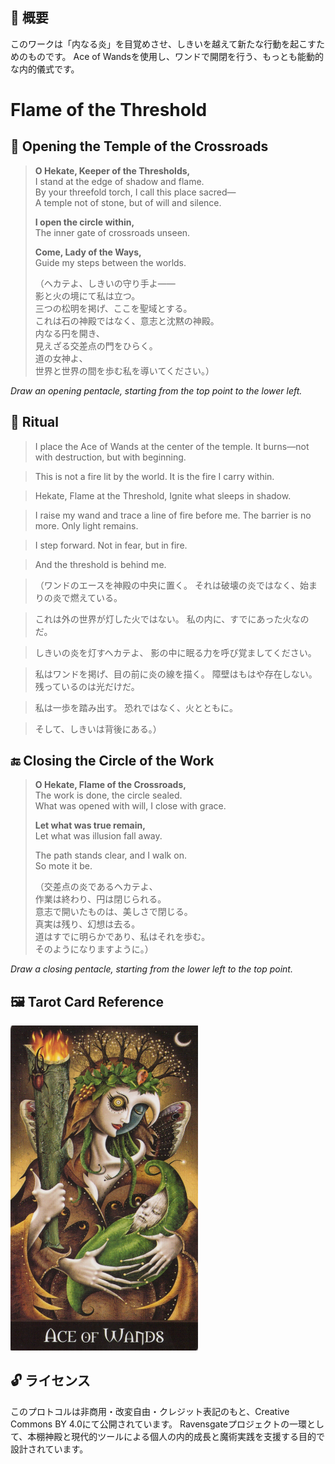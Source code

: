 ## 🧭 概要

このワークは「内なる炎」を目覚めさせ、しきいを越えて新たな行動を起こすためのものです。
Ace of Wandsを使用し、ワンドで開閉を行う、もっとも能動的な内的儀式です。

# Flame of the Threshold

## 🛑 Opening the Temple of the Crossroads

> **O Hekate, Keeper of the Thresholds,**  
> I stand at the edge of shadow and flame.  
> By your threefold torch, I call this place sacred—  
> A temple not of stone, but of will and silence.  
>  
> **I open the circle within,**  
> The inner gate of crossroads unseen.  
>  
> **Come, Lady of the Ways,**  
> Guide my steps between the worlds.  
>  
> （ヘカテよ、しきいの守り手よ——  
> 影と火の境にて私は立つ。  
> 三つの松明を掲げ、ここを聖域とする。  
> これは石の神殿ではなく、意志と沈黙の神殿。  
> 内なる円を開き、  
> 見えざる交差点の門をひらく。  
> 道の女神よ、  
> 世界と世界の間を歩む私を導いてください。）

*Draw an opening pentacle, starting from the top point to the lower left.*

## 🔮 Ritual

> I place the Ace of Wands at the center of the temple.
> It burns—not with destruction, but with beginning.

> This is not a fire lit by the world.
> It is the fire I carry within.

> Hekate, Flame at the Threshold,
> Ignite what sleeps in shadow.

> I raise my wand and trace a line of fire before me.
> The barrier is no more. Only light remains.

> I step forward.
> Not in fear, but in fire.

> And the threshold is behind me.

> （ワンドのエースを神殿の中央に置く。
> それは破壊の炎ではなく、始まりの炎で燃えている。

> これは外の世界が灯した火ではない。
> 私の内に、すでにあった火なのだ。

> しきいの炎を灯すヘカテよ、
> 影の中に眠る力を呼び覚ましてください。

> 私はワンドを掲げ、目の前に炎の線を描く。
> 障壁はもはや存在しない。残っているのは光だけだ。

> 私は一歩を踏み出す。
> 恐れではなく、火とともに。

> そして、しきいは背後にある。）

## 🔚 Closing the Circle of the Work

> **O Hekate, Flame of the Crossroads,**  
> The work is done, the circle sealed.  
> What was opened with will, I close with grace.  
>  
> **Let what was true remain,**  
> Let what was illusion fall away.  
>  
> The path stands clear, and I walk on.  
> So mote it be.  
>  
> （交差点の炎であるヘカテよ、  
> 作業は終わり、円は閉じられる。  
> 意志で開いたものは、美しさで閉じる。  
> 真実は残り、幻想は去る。  
> 道はすでに明らかであり、私はそれを歩む。  
> そのようになりますように。）

*Draw a closing pentacle, starting from the lower left to the top point.*


## 🖼️ Tarot Card Reference

<img src="threshold_ace_wands.jpg" width="300">


## 🔓 ライセンス

このプロトコルは非商用・改変自由・クレジット表記のもと、Creative Commons BY 4.0にて公開されています。
Ravensgateプロジェクトの一環として、本棚神殿と現代的ツールによる個人の内的成長と魔術実践を支援する目的で設計されています。
